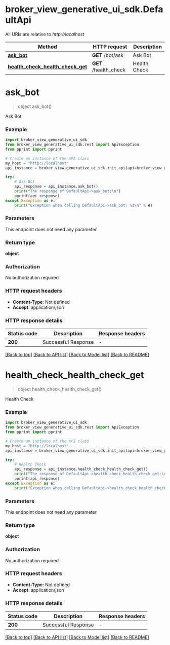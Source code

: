 # broker_view_generative_ui_sdk.DefaultApi

All URIs are relative to *http://localhost*

Method | HTTP request | Description
------------- | ------------- | -------------
[**ask_bot**](DefaultApi.md#ask_bot) | **GET** /bot/ask | Ask Bot
[**health_check_health_check_get**](DefaultApi.md#health_check_health_check_get) | **GET** /health_check | Health Check


# **ask_bot**
> object ask_bot()

Ask Bot

### Example


```python
import broker_view_generative_ui_sdk
from broker_view_generative_ui_sdk.rest import ApiException
from pprint import pprint

# Create an instance of the API class
my_host = "http://localhost"
api_instance = broker_view_generative_ui_sdk.init_api(api=broker_view_generative_ui_sdk.DefaultApi, host=my_host)

try:
    # Ask Bot
    api_response = api_instance.ask_bot()
    print("The response of DefaultApi->ask_bot:\n")
    pprint(api_response)
except Exception as e:
    print("Exception when calling DefaultApi->ask_bot: %s\n" % e)
```



### Parameters

This endpoint does not need any parameter.

### Return type

**object**

### Authorization

No authorization required

### HTTP request headers

 - **Content-Type**: Not defined
 - **Accept**: application/json

### HTTP response details

| Status code | Description | Response headers |
|-------------|-------------|------------------|
**200** | Successful Response |  -  |

[[Back to top]](#) [[Back to API list]](../README.md#documentation-for-api-endpoints) [[Back to Model list]](../README.md#documentation-for-models) [[Back to README]](../README.md)

# **health_check_health_check_get**
> object health_check_health_check_get()

Health Check

### Example


```python
import broker_view_generative_ui_sdk
from broker_view_generative_ui_sdk.rest import ApiException
from pprint import pprint

# Create an instance of the API class
my_host = "http://localhost"
api_instance = broker_view_generative_ui_sdk.init_api(api=broker_view_generative_ui_sdk.DefaultApi, host=my_host)

try:
    # Health Check
    api_response = api_instance.health_check_health_check_get()
    print("The response of DefaultApi->health_check_health_check_get:\n")
    pprint(api_response)
except Exception as e:
    print("Exception when calling DefaultApi->health_check_health_check_get: %s\n" % e)
```



### Parameters

This endpoint does not need any parameter.

### Return type

**object**

### Authorization

No authorization required

### HTTP request headers

 - **Content-Type**: Not defined
 - **Accept**: application/json

### HTTP response details

| Status code | Description | Response headers |
|-------------|-------------|------------------|
**200** | Successful Response |  -  |

[[Back to top]](#) [[Back to API list]](../README.md#documentation-for-api-endpoints) [[Back to Model list]](../README.md#documentation-for-models) [[Back to README]](../README.md)

